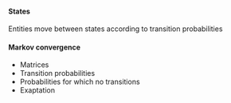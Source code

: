 #### States
Entities move between states according to transition probabilities

#### Markov convergence
- Matrices
- Transition probabilities
- Probabilities for which no transitions
- Exaptation

